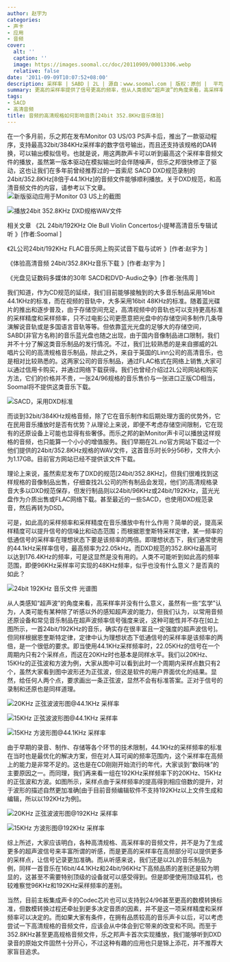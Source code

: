 ```yaml
---
author: 赵宇为
categories:
- 声卡
- 应用
- 音频
cover:
  alt: ''
  caption: ''
  image: https://images.soomal.cc/doc/20110909/00013306.webp
  relative: false
date: '2011-09-09T10:07:52+08:00'
description: 采样率 | SABD | 2L | 源自：www.soomal.com | 版权：原创 |  平均/总评分：09.20/322
summary: 更高的采样率提供了信号更高的频率，但从人类感知“超声波”的角度来看，高采样率并没有什么意义，虽然有一些“玄学”认为，人类可能有某种除了听感以外的感知超声波的能力。如此高的采样频率和采样精度在音乐播放中有什么作用？简单的说，提高采样精度可以提升信号的信噪比和动态范围；而根据恩奎斯特采样定律……
tags:
- SACD
- 高清音频
title: 音频的高清规格如何影响音质[24bit 352.8KHz音乐体验]
---
```


在一个多月前，乐之邦在发布Monitor 03 US/03 PS声卡后，推出了一款驱动程序，支持最高32bit/384KHz采样率的数字信号输出，而且还支持该规格的DA转换，可以输出模拟信号。也就是说，用这两款声卡可以听到最高这个采样率音频文件的播放，虽然第一版本驱动在模拟输出时会伴随噪声，但乐之邦很快修正了驱动，这也让我们在多年前曾经推荐过的一首索尼 SACD DXD规范录制的24bit/352.8KHz[8倍于44.1KHz]的音频文件能够顺利播放。关于DXD规范，和高清音频文件的内容，请参考以下文章。
![新版驱动应用于Monitor 03 US上的截图](https://images.soomal.cc/doc/20110727/00012368.webp)




![播放24bit 352.8KHz DXD规格WAV文件](https://images.soomal.cc/doc/20110908/00013303.webp)




相关文章
《2L 24bit/192KHz Ole Bull Violin Concertos小提琴高清音乐专辑试听 》[作者:Soomal ]

《2L公司24bit/192KHz FLAC音乐网上购买试音下载与试听 》[作者:赵宇为 ]

《体验高清音频 24bit/352.8KHz音乐下载 》[作者:赵宇为 ]

《光盘见证数码多媒体的30年 SACD和DVD-Audio之争》[作者:张伟周 ]

我们知道，作为CD规范的延续，我们目前能够接触到的大多音乐制品采用16bit 44.1KHz的标准，而在视频的音轨中，大多采用16bit 48KHz的标准。随着蓝光碟片的推出和逐步普及，由于存储空间充足，高清视频中的音轨也可以支持更高标准的采样精度和采样频率，只不过电影公司更愿意把光盘中的存储空间多制作几条导演解说音轨或是多国语言音轨等等。但依靠蓝光光盘的足够大的存储空间，SABD[非官方名称]的音乐蓝光盘也随之出现，由于国内音像制品进口限制，我们并不十分了解这类音乐制品的发行情况。不过，我们比较熟悉的是来自挪威的2L唱片公司的高清规格音乐制品，除此之外，来自于英国的Linn公司的高清音乐，也是相对比较熟悉的。这两家公司的音乐制品，通过FLAC格式在网络上销售,大家可以通过信用卡购买，并通过网络下载获得。我们也曾经介绍过2L公司网站和购买方法，它们的价格并不贵，一张24/96规格的音乐售价与一张进口正版CD相当，Soomal将不提供这类音乐下载。

![SACD，采用DXD标准](https://images.soomal.cc/doc/20090603/00002031.webp)




而谈到32bit/384KHz规格音频，除了它在音乐制作和后期处理方面的优势外，它在民用音乐播放时是否有优势？从理论上来说，即便不考虑存储空间限制，它在现有的还原设备上可能也显得有些奢侈。而乐之邦的新Monitor声卡可以播放这样规格的音频，也只能算一个小小的增值服务。我们早期在2L.no官方网站下载过一个他们提供的24bit/352.8KHz规格的WAV文件，这首音乐时长9分56秒，文件大小为1.17GB。目前官方网站已经不提供该文件下载。

理论上来说，虽然索尼发布了DXD的规范[24bit/352.8KHz]，但我们很难找到这样规格的音像制品出售，仔细查找2L公司的所有制品会发现，他们的高清规格录音大多以DXD规范保存，但发行制品则以24bit/96KHz或24bit/192KHz，蓝光光盘作为介质出售或FLAC网络下载。甚至最近的一些SACD，也使用DXD规范录音，然后再转为DSD。

可是，如此高的采样频率和采样精度在音乐播放中有什么作用？简单的说，提高采样精度可以提升信号的信噪比和动态范围；而根据恩奎斯特采样定律，某一频率的低通信号的采样率在理想状态下要是该频率的两倍。即理想状态下，我们通常使用的44.1kHz采样率信号，最高频率为22.05kHz。而DXD规范的352.8KHz最高可以达到176.4KHz的频率，可是这显然是没有用的。人类不可能听到如此高的频率范围，即便96KHz采样率可实现的48KHz频率，似乎也没有什么意义？是否真的如此？

![24bit 192KHz 音乐文件 光谱图](https://images.soomal.cc/doc/20110908/00013302.webp)




从人类感知“超声波”的角度来看，高采样率并没有什么意义，虽然有一些“玄学”认为，人类可能有某种除了听感以外的感知超声波的能力，但我们认为，以常用音频还原设备和常见音乐制品在超声波频率信号强度来说，这种可能性并不存在[如上图所示，一首24bit/192KHz的音乐，确实存在很丰富且一定强度的超声波信号]。但同样根据恩奎斯特定律，定律中认为理想状态下低通信号的采样率是该频率的两倍，是一个很低的要求。即当使用44.1KHz采样频率时，22.05KHz的信号在一个周期内只有2个采样点，而这在20KHz时也基本是同样水平。我们以20KHz、15KHz的正弦波和方波为例，大家从图中可以看到此时一个周期内采样点数只有2个，虽然大家看到图中波形还为正弦波，但这是软件的用户界面优化的结果。显然，给任何人两个点，要求画出一条正弦波，显然不会有标准答案。正对于信号的录制和还原也是同样道理。

![20KHz 正弦波波形图@44.1KHz 采样率](https://images.soomal.cc/doc/20110908/00013300.webp)




![15KHz 正弦波波形图@44.1KHz 采样率](https://images.soomal.cc/doc/20110908/00013301.webp)




![15KHz 方波形图@44.1KHz 采样率](https://images.soomal.cc/doc/20110908/00013304.webp)




由于早期的录音、制作、存储等各个环节的技术限制，44.1KHz的采样频率的标准在当时也是最优化的解决方案，但在对人耳可闻的频率范围内，这个采样率在高频上的能力是非常不足的。这也是在CD刚刚开始流行的年代，大家谈到“数码味”的主要原因之一。而同理，我们再来看一组在192KHz采样频率下的20KHz、15KHz的正弦波和方波。如图所示，采样点由于采样频率的提高得到相应倍数的提升，对于波形的描述自然更加准确[由于目前音频编辑软件不支持192KHz以上文件生成和编辑，所以以192KHz为例]。

![20KHz 正弦波波形图@192KHz 采样率](https://images.soomal.cc/doc/20110908/00013299.webp)




![15KHz 方波形图@192KHz 采样率](https://images.soomal.cc/doc/20110908/00013305.webp)




综上所述，大家应该明白，各种高清规格、高采样率的音频文件，并不是为了生成更多的超声波信号来丰富所谓的听感，而是更高的采样率在高频部分可以提供更多的采样点，让信号记录更加准确。而从听感来说，我们还是以2L的音乐制品为例，同样一首音乐在16bit/44.1KHz和24bit/96KHz下高频品质的差别还是较为明显的，这甚至不需要特别顶级的设备就可以感受得到。但是即便使用顶级耳机，也较难察觉96KHz和192KHz采样频率的差别。

当然，目前主板集成声卡的Codec芯片也可以支持到24/96甚至更高的数模转换标准，但数模转换过程还牵扯到更多决定音质的因素，并不是这一项采样精度和采样频率可以决定的。而如果大家有条件，在拥有品质较高的音乐声卡以后，可以考虑尝试一下高清规格的音频文件，应该会从中体会到它带来的改变和不同。而至于352.8KHz甚至更高规格音频文件，乐之邦声卡首次实现播放，我们能够听到DXD录音的原始文件固然十分开心，不过这种有趣的应用也只是锦上添花，并不推荐大家盲目追求。